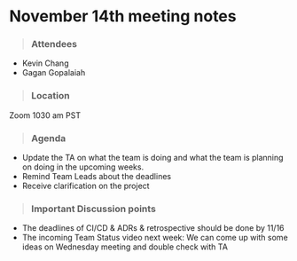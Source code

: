 # November 14th meeting notes

> ### Attendees
- Kevin Chang
- Gagan Gopalaiah

> ### Location
Zoom 1030 am PST

> ### Agenda
- Update the TA on what the team is doing and what the team is planning on doing in the upcoming weeks.
- Remind Team Leads about the deadlines
- Receive clarification on the project

> ### Important Discussion points
- The deadlines of CI/CD & ADRs & retrospective should be done by 11/16 
- The incoming Team Status video next week: We can come up with some ideas on Wednesday meeting and double check with TA
